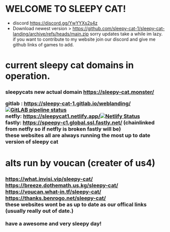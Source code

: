  # WELCOME TO SLEEPY CAT!<br>

- discord https://discord.gg/YwYYXs2s4z 
- Download newest version > https://github.com/sleepy-cat-1/sleepy-cat-landing/archive/refs/heads/main.zip
sorry updates take a while im lazy. if you want to contribute to my website join our discord and give me github links of games to add.<br>

# current sleepy cat domains in operation.<br>
<h3>
sleepycats new actual domain 
<a href="https://sleepy-cat.monster/">https://sleepy-cat.monster/</a><br>

gitlab : <a href="https://sleepy-cat-1.gitlab.io/weblanding/">https://sleepy-cat-1.gitlab.io/weblanding/</a> [![GitLAB pipeline status](https://gitlab.com/sleepy-cat-1/weblanding/badges/main/pipeline.svg)](https://gitlab.com/sleepy-cat-1/weblanding/-/commits/main)<br> 
netfly: <a href="https://sleepycat1.netlify.app/">https://sleepycat1.netlify.app/</a>[![Netlify Status](https://api.netlify.com/api/v1/badges/e29b1afa-4e9d-4377-b53a-eb85bcca468c/deploy-status)](https://app.netlify.com/sites/sleepycat1/deploys)<br>
fastly: <a href="https://speepy-c1.global.ssl.fastly.net/">https://speepy-c1.global.ssl.fastly.net/</a> (chainlinked from netfly so if netfly is broken fastly will be)<br>
these websites all are always running the most up to date version of sleepy cat

# alts run by voucan (creater of us4)
<h3>
<a href="https://what.invisi.vip/sleepy-cat/">https://what.invisi.vip/sleepy-cat/</a><br>
<a href="https://breeze.dothemath.us.kg/sleepy-cat/">https://breeze.dothemath.us.kg/sleepy-cat/</a><br>
<a href="https://voucan.what-in.tf/sleepy-cat/">https://voucan.what-in.tf/sleepy-cat/</a><br>
<a href="https://thanks.benrogo.net/sleepy-cat/">https://thanks.benrogo.net/sleepy-cat/</a><br>
these websites wont be as up to date as our offical links (usually really out of date.)<br>
<br>have a awesome and very sleepy day!<br>